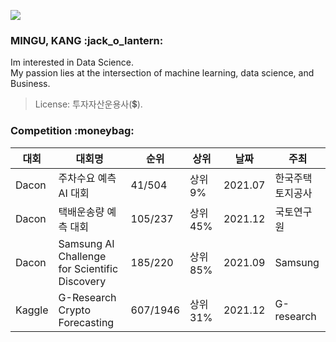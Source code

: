 <a href="https://hits.seeyoufarm.com"><img src="https://hits.seeyoufarm.com/api/count/incr/badge.svg?url=https%3A%2F%2Fgithub.com%2Fmenguri&count_bg=%230155E3&title_bg=%230D0D0C&icon=postwoman.svg&icon_color=%23E7E7E7&title=hits&edge_flat=false"/></a>

<h3> MINGU, KANG :jack_o_lantern: </h3>
Im interested in Data Science.<br>  
My passion lies at the intersection of machine learning, data science, and Business.<br>

> License: 투자자산운용사(💲).

<h3> Competition :moneybag: </h3>

| 대회 | 대회명 | 순위 | 상위 | 날짜 | 주최 |
| ------ | ------ | ------ | ------ | ------ | ------ |
| Dacon | 주차수요 예측 AI 대회 | 41/504 | 상위 9% | 2021.07 | 한국주택토지공사 |
| Dacon | 택배운송량 예측 대회 | 105/237 | 상위 45% | 2021.12 | 국토연구원 |
| Dacon | Samsung AI Challenge for Scientific Discovery | 185/220 | 상위 85% | 2021.09 | Samsung |
| Kaggle | G-Research Crypto Forecasting | 607/1946 | 상위 31% | 2021.12 | G-research |
